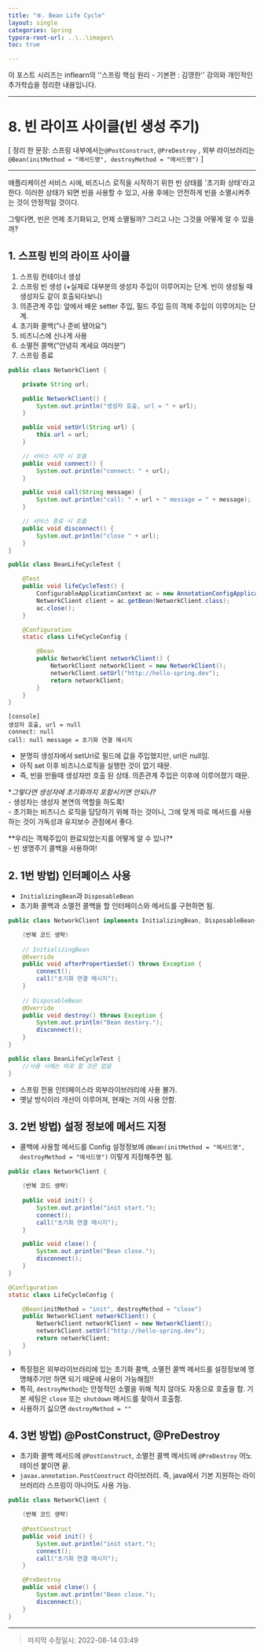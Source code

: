 ```yaml
---
title: "⑧. Bean Life Cycle"
layout: single
categories: Spring
typora-root-url: ..\..\images\
toc: true

---
```


이 포스트 시리즈는 inflearn의 ''스프링 핵심 원리 - 기본편 : 김영한'' 강의와 개인적인 추가학습을 정리한 내용입니다.

------

# 8. 빈 라이프 사이클(빈 생성 주기)

[ 정리 한 문장: 스프링 내부에서는`@PostConstruct`, `@PreDestroy` , 외부 라이브러리는 `@Bean(initMethod = "메서드명", destroyMethod = "메서드명")` ]

------

애플리케이션 서비스 시에, 비즈니스 로직을 시작하기 위한 빈 상태를 '초기화 상태'라고 한다. 이러한 상태가 되면 빈을 사용할 수 있고, 사용 후에는 안전하게 빈을 소멸시켜주는 것이 안정적일 것이다.

그렇다면, 빈은 언제 초기화되고, 언제 소멸될까? 그리고 나는 그것을 어떻게 알 수 있을까?





## 1. 스프링 빈의 라이프 사이클

1. 스프링 컨테이너 생성
2. 스프링 빈 생성 (+실제로 대부분의 생성자 주입이 이루어지는 단계. 빈이 생성될 때 생성자도 같이 호출되다보니)
3. 의존관계 주입: 앞에서 배운 setter 주입, 필드 주입 등의 객체 주입이 이루어지는 단계.
4. 초기화 콜백("나 준비 됐어요")
5. 비즈니스에 신나게 사용
6. 소멸전 콜백("안녕히 계세요 여러분")
7. 스프링 종료

```java
public class NetworkClient {

    private String url;

    public NetworkClient() {
        System.out.println("생성자 호출, url = " + url);
    }

    public void setUrl(String url) {
        this.url = url;
    }

    // 서비스 시작 시 호출
    public void connect() {
        System.out.println("connect: " + url);
    }

    public void call(String message) {
        System.out.println("call: " + url + " message = " + message);
    }

    // 서비스 종료 시 호출
    public void disconnect() {
        System.out.println("close " + url);
    }
}
```

```java
public class BeanLifeCycleTest {

    @Test
    public void lifeCycleTest() {
        ConfigurableApplicationContext ac = new AnnotationConfigApplicationContext(LifeCycleConfig.class);
        NetworkClient client = ac.getBean(NetworkClient.class);
        ac.close();
    }

    @Configuration
    static class LifeCycleConfig {

        @Bean
        public NetworkClient networkClient() {
            NetworkClient networkClient = new NetworkClient();
            networkClient.setUrl("http://hello-spring.dev");
            return networkClient;
        }
    }
}
```

```
[console]
생성자 호출, url = null
connect: null
call: null message = 초기화 연결 메시지
```

- 분명히 생성자에서 setUrl로 필드에 값을 주입했지만, url은 null임.
- 아직 set 이후 비즈니스로직을 실행한 것이 없기 때문. 
- 즉, 빈을 만들때 생성자만 호출 된 상태. 의존관계 주입은 이후에 이루어졌기 때문.

**그렇다면 생성자에 초기화까지 포함시키면 안되나?* <br>- 생성자는 생성자 본연의 역할을 하도록!<br>- 초기화는 비즈니스 로직을 담당하기 위해 하는 것이니, 그에 맞게 따로 메서드를 사용하는 것이 가독성과 유지보수 관점에서 좋다.

**우리는 객체주입이 완료되었는지를 어떻게 알 수 있나?*<br>- 빈 생명주기 콜백을 사용하여!





## 2. 1번 방법) 인터페이스 사용

- `InitializingBean`과 `DisposableBean`
- 초기화 콜백과 소멸전 콜백을 할 인터페이스와 메서드를 구현하면 됨.

```java
public class NetworkClient implements InitializingBean, DisposableBean{

    (반복 코드 생략)
    
    // InitializingBean
    @Override
    public void afterPropertiesSet() throws Exception {
        connect();
        call("초기화 연결 메시지");
    }
    
    // DisposableBean
    @Override
    public void destroy() throws Exception {
        System.out.println("Bean destory.");
        disconnect();
    }
}
```

```java
public class BeanLifeCycleTest {
    //사용 시에는 따로 할 것은 없음
}
```

- 스프링 전용 인터페이스라 외부라이브러리에 사용 불가.
- 옛날 방식이라 개선이 이루어져, 현재는 거의 사용 안함.





## 3. 2번 방법)  설정 정보에 메서드 지정

- 콜백에 사용할 메서드를 Config 설정정보에 `@Bean(initMethod = "메서드명", destroyMethod = "메서드명")` 이렇게 지정해주면 됨.

```java
public class NetworkClient {

    (반복 코드 생략)
    
    public void init() {
        System.out.println("init start.");
        connect();
        call("초기화 연결 메시지");
    }

    public void close() {
        System.out.println("Bean close.");
        disconnect();
    }
}
```

```java
@Configuration
static class LifeCycleConfig {

    @Bean(initMethod = "init", destroyMethod = "close")
    public NetworkClient networkClient() {
        NetworkClient networkClient = new NetworkClient();
        networkClient.setUrl("http://hello-spring.dev");
        return networkClient;
    }
}
```

- 특장점은 외부라이브러리에 있는 초기화 콜백, 소멸전 콜백 메서드를 설정정보에 명명해주기만 하면 되기 때문에 사용이 가능해짐!!
- 특히, `destroyMethod`는 안정적인 소멸을 위해 적지 않아도 자동으로 호출을 함. 기본 세팅은 `close` 또는 `shutdown` 메서드를 찾아서 호출함.
- 사용하기 싫으면 `destroyMethod = ""`





## 4. 3번 방법) @PostConstruct, @PreDestroy

- 초기화 콜백 메서드에 `@PostConstruct`, 소멸전 콜백 메서드에 `@PreDestroy` 어노테이션 붙이면 끝.
- `javax.annotation.PostConstruct` 라이브러리. 즉, java에서 기본 지원하는 라이브러리라 스프링이 아니어도 사용 가능.

```java
public class NetworkClient {

    (반복 코드 생략)
    
    @PostConstruct
    public void init() {
        System.out.println("init start.");
        connect();
        call("초기화 연결 메시지");
    }

    @PreDestroy
    public void close() {
        System.out.println("Bean close.");
        disconnect();
    }
}
```



------

> 마지막 수정일시: 2022-08-14 03:49